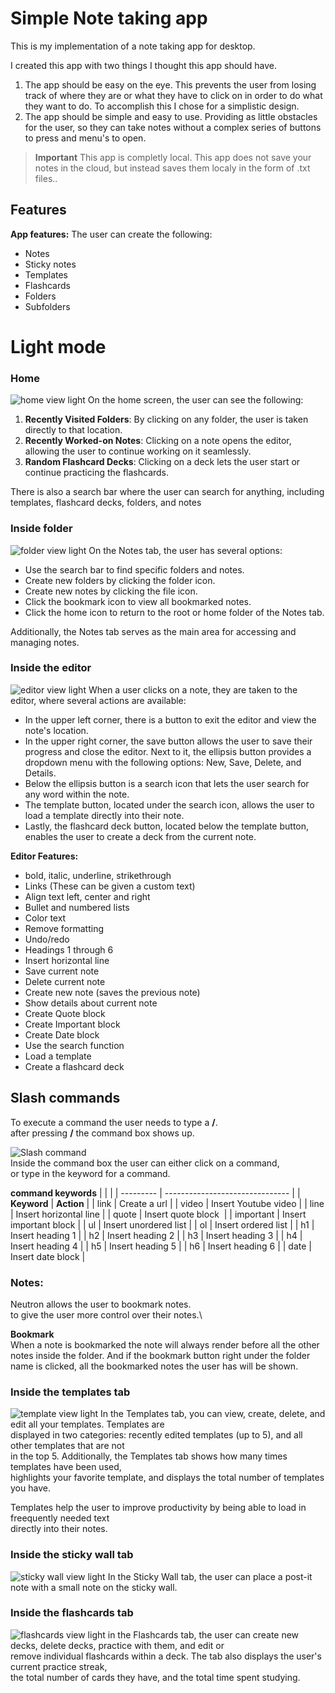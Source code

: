 # Simple Note taking app
This is my implementation of a note taking app for desktop.

I created this app with two things I thought this app should have. 
1. The app should be easy on the eye. This prevents the user from losing track of where they are or what they have to click on in order to do what they want to do. To accomplish this I chose for a simplistic design.
2. The app should be simple and easy to use. Providing as little obstacles for the user, so they can take notes without a complex series of buttons to press and menu's to open.

> **Important** This app is completly local. This app does not save your notes in the cloud, but instead saves them localy in the form of .txt files..

## Features
**App features:**
The user can create the following:
- Notes
- Sticky notes
- Templates
- Flashcards
- Folders
- Subfolders

# Light mode
### Home
![home view light](https://github.com/VeronGoggans/Note-taking-app/blob/sqlite-persistence/docs/img/home-view-light.png?raw=true)
On the home screen, the user can see the following:
1. **Recently Visited Folders**: By clicking on any folder, the user is taken directly to that location.
2. **Recently Worked-on Notes**: Clicking on a note opens the editor, allowing the user to continue working on it seamlessly.
3. **Random Flashcard Decks**: Clicking on a deck lets the user start or continue practicing the flashcards.

There is also a search bar where the user can search for anything, including templates\,
flashcard decks, folders, and notes
### Inside folder
![folder view light](https://github.com/VeronGoggans/Note-taking-app/blob/sqlite-persistence/docs/img/folder-view-light.png?raw=true)
On the Notes tab, the user has several options:
- Use the search bar to find specific folders and notes.
- Create new folders by clicking the folder icon.
- Create new notes by clicking the file icon.
- Click the bookmark icon to view all bookmarked notes.
- Click the home icon to return to the root or home folder of the Notes tab.

Additionally, the Notes tab serves as the main area for accessing and managing notes.
### Inside the editor
![editor view light](https://github.com/VeronGoggans/Note-taking-app/blob/sqlite-persistence/docs/img/editor-view-light.png?raw=true)
When a user clicks on a note, they are taken to the editor, where several actions are available:
- In the upper left corner, there is a button to exit the editor and view the note's location.
- In the upper right corner, the save button allows the user to save their progress and close the editor. Next to it, the ellipsis button provides a dropdown menu with the following options: New, Save, Delete, and Details.
- Below the ellipsis button is a search icon that lets the user search for any word within the note.
- The template button, located under the search icon, allows the user to load a template directly into their note.
- Lastly, the flashcard deck button, located below the template button, enables the user to create a deck from the current note.

**Editor Features:**
- bold, italic, underline, strikethrough
- Links (These can be given a custom text)
- Align text left, center and right
- Bullet and numbered lists
- Color text
- Remove formatting
- Undo/redo
- Headings 1 through 6 
- Insert horizontal line
- Save current note
- Delete current note
- Create new note (saves the previous note)
- Show details about current note
- Create Quote block
- Create Important block
- Create Date block
- Use the search function
- Load a template
- Create a flashcard deck

## Slash commands 
To execute a command the user needs to type a **/**.\
after pressing **/** the command box shows up.


![Slash command](https://github.com/VeronGoggans/Keeps/blob/main/docs/img/slash-commands.png?raw=true)\
Inside the command box the user can either click on a command,\
or type in the keyword for a command. 

**command keywords**
|           |                                 |
| --------- | ------------------------------- |
| **Keyword**   | **Action**                          |
| link      | Create a url                    |
| video     | Insert Youtube video            |
| line      | Insert horizontal line          |
| quote     | Insert quote block              |
| important | Insert important block          |
| ul        | Insert unordered list           |
| ol        | Insert ordered list             |
| h1        | Insert heading 1                |
| h2        | Insert heading 2                |
| h3        | Insert heading 3                |
| h4        | Insert heading 4                |
| h5        | Insert heading 5                |
| h6        | Insert heading 6                |
| date      | Insert date block               |

### Notes:
Neutron allows the user to bookmark notes.\
to give the user more control over their notes.\


**Bookmark**\
When a note is bookmarked the note will always render before all the other notes inside the folder. 
And if the bookmark button right under the folder name is clicked, all the bookmarked notes the user has will be shown. 

### Inside the templates tab
![template view light](https://github.com/VeronGoggans/Note-taking-app/blob/main/docs/img/template-view-light.png?raw=true)
In the Templates tab, you can view, create, delete, and edit all your templates. Templates are\
displayed in two categories: recently edited templates (up to 5), and all other templates that are not\
in the top 5. Additionally, the Templates tab shows how many times templates have been used,\
highlights your favorite template, and displays the total number of templates you have.  

Templates help the user to improve productivity by being able to load in freequently needed text\
directly into their notes.

### Inside the sticky wall tab
![sticky wall view light](https://github.com/VeronGoggans/Note-taking-app/blob/main/docs/img/sticky-wall-view-light.png?raw=true)
In the Sticky Wall tab, the user can place a post-it note with a small note on the sticky wall.

### Inside the flashcards tab
![flashcards view light](https://github.com/VeronGoggans/Note-taking-app/blob/main/docs/img/flashcard-view-light.png?raw=true)
in the Flashcards tab, the user can create new decks, delete decks, practice with them, and edit or\
remove individual flashcards within a deck. The tab also displays the user's current practice streak,\
the total number of cards they have, and the total time spent studying.
